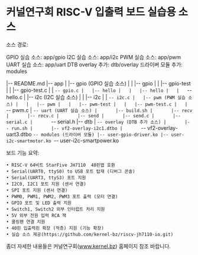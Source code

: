 # 커널연구회 RISC-V 입출력 보드 실습용 소스

소스 경로:

GPIO 실습 소스: app/gpio
I2C 실습 소스: app/i2c
PWM 실습 소스: app/pwm
UART 실습 소스: app/uart
DTB overlay 추가: dtb/overlay
드라이버 모듈 추가: modules


|-- README.md
|-- app
|   |-- gpio (GPIO 실습 소스)
|   |   |-- gpio
|   |   |-- gpio-test
|   |   |-- gpio-test.c
|   |   `-- gpio.c
|   |-- hello
|   |   |-- hello
|   |   `-- hello.c
|   |-- i2c (I2C 실습 소스)
|   |   |-- i2c
|   |   `-- i2c.c
|   |-- pwm (PWM 실습 소스)
|   |   |-- pwm
|   |   |-- pwm-test
|   |   |-- pwm-test.c
|   |   `-- pwm.c
|   `-- uart (UART 실습 소스)
|       |-- build.sh
|       |-- recv
|       |-- recv.c
|       |-- send
|       |-- send.c
|       |-- serial.c
|       `-- serial.h
|-- dtb
|   `-- overlay (DTB 추가 소스)
|       |-- run.sh
|       |-- vf2-overlay-i2c1.dtbo
|       `-- vf2-overlay-uart3.dtbo
`-- modules (드라이버 모듈)
    |-- user-gpio-driver.ko
    |-- user-i2c-smartmotor.ko
    `-- user-i2c-smartpower.ko


보드 기능 요약:

    • RISC-V 64비트 StarFive JH7110  40핀맵 호환
    • Serial(UART0, ttyS0) to USB 포트 탑재 (디버그 콘솔)
    • Serial(UART3, ttyS3) 포트 지원
    • I2C0, I2C1 포트 지원 (센서 연결)
    • SPI 포트 지원 (센서 연결)
    • PWM0, PWM1, PWM2, PWM3 포트 출력 (모터 연결)
    • GPIO 포트 및 LED 출력 지원
    • Switch1, Switch2 외부 인터럽트 처리 지원
    • 5V 외부 전원 입력 RCA 잭
    • 쿨링팬 연결 지원
    • 40핀 입출력핀 확장 (적층) 지원 (기능 확장)
    • 실습 소스 제공(https://github.com/kernel-bz/riscv-jh7110-io.git)

좀더 자세한 내용들은 커널연구회(www.kernel.bz) 홈페이지 참조 바랍니다.
